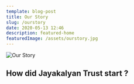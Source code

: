 ```yaml
---
template: blog-post
title: Our Story
slug: /ourstory
date: 2020-05-13 12:46
description: featured-home
featuredImage: /assets/ourstory.jpg
---
```



![Our Story](/assets/ourstory.jpg "Our Story")

## How did Jayakalyan Trust start ?